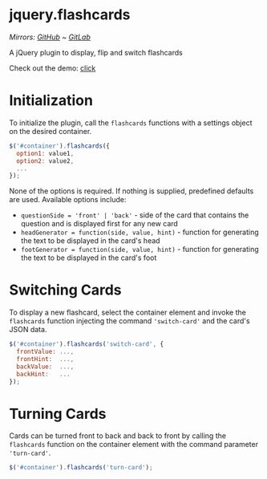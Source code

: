 jquery.flashcards
=================

*Mirrors: [GitHub] ~ [GitLab]*

A jQuery plugin to display, flip and switch flashcards

Check out the demo: [click](http://htmlpreview.github.io/?https://github.com/Johennes/jquery.flashcards/blob/master/demo/index.html)

# Initialization

To initialize the plugin, call the `flashcards` functions with a
settings object on the desired container.

``` javascript
$('#container').flashcards({
  option1: value1,
  option2: value2,
  ...
});
```

None of the options is required. If nothing is supplied, predefined
defaults are used. Available options include:

* `questionSide = 'front' | 'back'` - side of the card that contains
the  question and is displayed first for any new card
* `headGenerator = function(side, value, hint)` - function for
generating the text to be displayed in the card's head
* `footGenerator = function(side, value, hint)` - function for
generating the text to be displayed in the card's foot

# Switching Cards

To display a new flashcard, select the container element and invoke the
`flashcards` function injecting the command `'switch-card'` and the
card's JSON data.

``` javascript
$('#container').flashcards('switch-card', {
  frontValue: ...,
  frontHint:  ...,
  backValue:  ...,
  backHint:   ...
});
```

# Turning Cards

Cards can be turned front to back and back to front by calling the
`flashcards` function on the container element with the command
parameter `'turn-card'`.

``` javascript
$('#container').flashcards('turn-card');
```

[GitHub]: https://github.com/Johennes/jquery.flashcards
[GitLab]: https://gitlab.com/cherrypicker/jquery-flashcards
